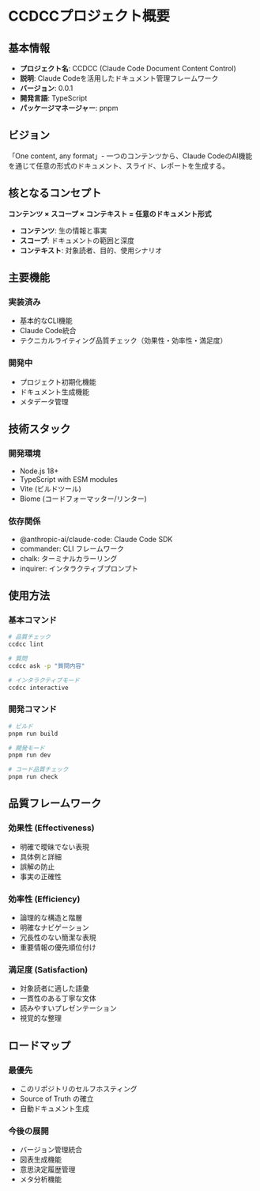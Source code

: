 # CCDCCプロジェクト概要

## 基本情報

- **プロジェクト名**: CCDCC (Claude Code Document Content Control)
- **説明**: Claude Codeを活用したドキュメント管理フレームワーク
- **バージョン**: 0.0.1
- **開発言語**: TypeScript
- **パッケージマネージャー**: pnpm

## ビジョン

「One content, any format」- 一つのコンテンツから、Claude CodeのAI機能を通じて任意の形式のドキュメント、スライド、レポートを生成する。

## 核となるコンセプト

**コンテンツ × スコープ × コンテキスト = 任意のドキュメント形式**

- **コンテンツ**: 生の情報と事実
- **スコープ**: ドキュメントの範囲と深度
- **コンテキスト**: 対象読者、目的、使用シナリオ

## 主要機能

### 実装済み
- 基本的なCLI機能
- Claude Code統合
- テクニカルライティング品質チェック（効果性・効率性・満足度）

### 開発中
- プロジェクト初期化機能
- ドキュメント生成機能
- メタデータ管理

## 技術スタック

### 開発環境
- Node.js 18+
- TypeScript with ESM modules
- Vite (ビルドツール)
- Biome (コードフォーマッター/リンター)

### 依存関係
- @anthropic-ai/claude-code: Claude Code SDK
- commander: CLI フレームワーク
- chalk: ターミナルカラーリング
- inquirer: インタラクティブプロンプト

## 使用方法

### 基本コマンド
```bash
# 品質チェック
ccdcc lint

# 質問
ccdcc ask -p "質問内容"

# インタラクティブモード
ccdcc interactive
```

### 開発コマンド
```bash
# ビルド
pnpm run build

# 開発モード
pnpm run dev

# コード品質チェック
pnpm run check
```

## 品質フレームワーク

### 効果性 (Effectiveness)
- 明確で曖昧でない表現
- 具体例と詳細
- 誤解の防止
- 事実の正確性

### 効率性 (Efficiency)
- 論理的な構造と階層
- 明確なナビゲーション
- 冗長性のない簡潔な表現
- 重要情報の優先順位付け

### 満足度 (Satisfaction)
- 対象読者に適した語彙
- 一貫性のある丁寧な文体
- 読みやすいプレゼンテーション
- 視覚的な整理

## ロードマップ

### 最優先
- このリポジトリのセルフホスティング
- Source of Truth の確立
- 自動ドキュメント生成

### 今後の展開
- バージョン管理統合
- 図表生成機能
- 意思決定履歴管理
- メタ分析機能